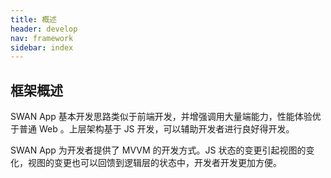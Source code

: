 ```yaml
---
title: 概述
header: develop
nav: framework
sidebar: index
---
```


框架概述
-----

SWAN App 基本开发思路类似于前端开发，并增强调用大量端能力，性能体验优于普通 Web 。上层架构基于 JS 开发，可以辅助开发者进行良好得开发。

SWAN App 为开发者提供了 MVVM 的开发方式。JS 状态的变更引起视图的变化，视图的变更也可以回馈到逻辑层的状态中，开发者开发更加方便。
